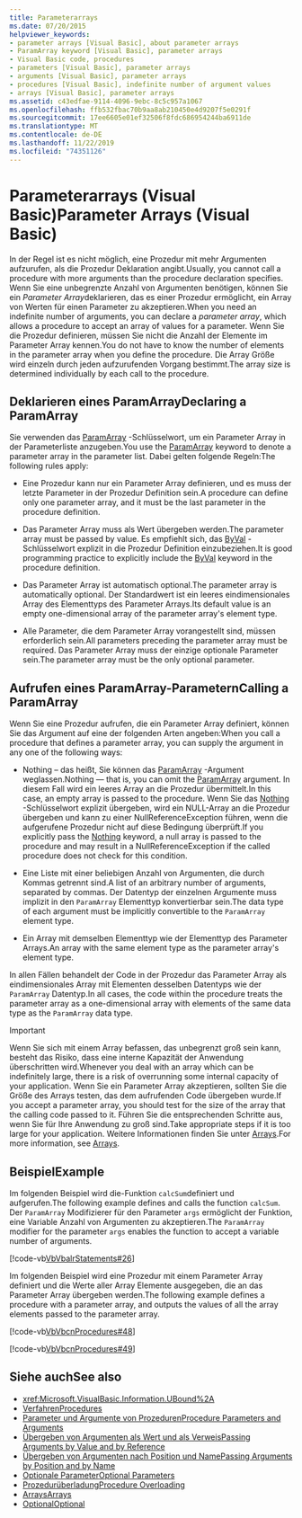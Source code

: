 ```yaml
---
title: Parameterarrays
ms.date: 07/20/2015
helpviewer_keywords:
- parameter arrays [Visual Basic], about parameter arrays
- ParamArray keyword [Visual Basic], parameter arrays
- Visual Basic code, procedures
- parameters [Visual Basic], parameter arrays
- arguments [Visual Basic], parameter arrays
- procedures [Visual Basic], indefinite number of argument values
- arrays [Visual Basic], parameter arrays
ms.assetid: c43edfae-9114-4096-9ebc-8c5c957a1067
ms.openlocfilehash: ffb532fbac70b9aa8ab210450e4d9207f5e0291f
ms.sourcegitcommit: 17ee6605e01ef32506f8fdc686954244ba6911de
ms.translationtype: MT
ms.contentlocale: de-DE
ms.lasthandoff: 11/22/2019
ms.locfileid: "74351126"
---
```

# <a name="parameter-arrays-visual-basic"></a><span data-ttu-id="8bf43-102">Parameterarrays (Visual Basic)</span><span class="sxs-lookup"><span data-stu-id="8bf43-102">Parameter Arrays (Visual Basic)</span></span>
<span data-ttu-id="8bf43-103">In der Regel ist es nicht möglich, eine Prozedur mit mehr Argumenten aufzurufen, als die Prozedur Deklaration angibt.</span><span class="sxs-lookup"><span data-stu-id="8bf43-103">Usually, you cannot call a procedure with more arguments than the procedure declaration specifies.</span></span> <span data-ttu-id="8bf43-104">Wenn Sie eine unbegrenzte Anzahl von Argumenten benötigen, können Sie ein *Parameter Array*deklarieren, das es einer Prozedur ermöglicht, ein Array von Werten für einen Parameter zu akzeptieren.</span><span class="sxs-lookup"><span data-stu-id="8bf43-104">When you need an indefinite number of arguments, you can declare a *parameter array*, which allows a procedure to accept an array of values for a parameter.</span></span> <span data-ttu-id="8bf43-105">Wenn Sie die Prozedur definieren, müssen Sie nicht die Anzahl der Elemente im Parameter Array kennen.</span><span class="sxs-lookup"><span data-stu-id="8bf43-105">You do not have to know the number of elements in the parameter array when you define the procedure.</span></span> <span data-ttu-id="8bf43-106">Die Array Größe wird einzeln durch jeden aufzurufenden Vorgang bestimmt.</span><span class="sxs-lookup"><span data-stu-id="8bf43-106">The array size is determined individually by each call to the procedure.</span></span>  
  
## <a name="declaring-a-paramarray"></a><span data-ttu-id="8bf43-107">Deklarieren eines ParamArray</span><span class="sxs-lookup"><span data-stu-id="8bf43-107">Declaring a ParamArray</span></span>  
 <span data-ttu-id="8bf43-108">Sie verwenden das [ParamArray](../../../../visual-basic/language-reference/modifiers/paramarray.md) -Schlüsselwort, um ein Parameter Array in der Parameterliste anzugeben.</span><span class="sxs-lookup"><span data-stu-id="8bf43-108">You use the [ParamArray](../../../../visual-basic/language-reference/modifiers/paramarray.md) keyword to denote a parameter array in the parameter list.</span></span> <span data-ttu-id="8bf43-109">Dabei gelten folgende Regeln:</span><span class="sxs-lookup"><span data-stu-id="8bf43-109">The following rules apply:</span></span>  
  
- <span data-ttu-id="8bf43-110">Eine Prozedur kann nur ein Parameter Array definieren, und es muss der letzte Parameter in der Prozedur Definition sein.</span><span class="sxs-lookup"><span data-stu-id="8bf43-110">A procedure can define only one parameter array, and it must be the last parameter in the procedure definition.</span></span>  
  
- <span data-ttu-id="8bf43-111">Das Parameter Array muss als Wert übergeben werden.</span><span class="sxs-lookup"><span data-stu-id="8bf43-111">The parameter array must be passed by value.</span></span> <span data-ttu-id="8bf43-112">Es empfiehlt sich, das [ByVal](../../../../visual-basic/language-reference/modifiers/byval.md) -Schlüsselwort explizit in die Prozedur Definition einzubeziehen.</span><span class="sxs-lookup"><span data-stu-id="8bf43-112">It is good programming practice to explicitly include the [ByVal](../../../../visual-basic/language-reference/modifiers/byval.md) keyword in the procedure definition.</span></span>  
  
- <span data-ttu-id="8bf43-113">Das Parameter Array ist automatisch optional.</span><span class="sxs-lookup"><span data-stu-id="8bf43-113">The parameter array is automatically optional.</span></span> <span data-ttu-id="8bf43-114">Der Standardwert ist ein leeres eindimensionales Array des Elementtyps des Parameter Arrays.</span><span class="sxs-lookup"><span data-stu-id="8bf43-114">Its default value is an empty one-dimensional array of the parameter array's element type.</span></span>  
  
- <span data-ttu-id="8bf43-115">Alle Parameter, die dem Parameter Array vorangestellt sind, müssen erforderlich sein.</span><span class="sxs-lookup"><span data-stu-id="8bf43-115">All parameters preceding the parameter array must be required.</span></span> <span data-ttu-id="8bf43-116">Das Parameter Array muss der einzige optionale Parameter sein.</span><span class="sxs-lookup"><span data-stu-id="8bf43-116">The parameter array must be the only optional parameter.</span></span>  
  
## <a name="calling-a-paramarray"></a><span data-ttu-id="8bf43-117">Aufrufen eines ParamArray-Parametern</span><span class="sxs-lookup"><span data-stu-id="8bf43-117">Calling a ParamArray</span></span>  
 <span data-ttu-id="8bf43-118">Wenn Sie eine Prozedur aufrufen, die ein Parameter Array definiert, können Sie das Argument auf eine der folgenden Arten angeben:</span><span class="sxs-lookup"><span data-stu-id="8bf43-118">When you call a procedure that defines a parameter array, you can supply the argument in any one of the following ways:</span></span>  
  
- <span data-ttu-id="8bf43-119">Nothing – das heißt, Sie können das [ParamArray](../../../../visual-basic/language-reference/modifiers/paramarray.md) -Argument weglassen.</span><span class="sxs-lookup"><span data-stu-id="8bf43-119">Nothing — that is, you can omit the [ParamArray](../../../../visual-basic/language-reference/modifiers/paramarray.md) argument.</span></span> <span data-ttu-id="8bf43-120">In diesem Fall wird ein leeres Array an die Prozedur übermittelt.</span><span class="sxs-lookup"><span data-stu-id="8bf43-120">In this case, an empty array is passed to the procedure.</span></span> <span data-ttu-id="8bf43-121">Wenn Sie das [Nothing](../../../../visual-basic/language-reference/nothing.md) -Schlüsselwort explizit übergeben, wird ein NULL-Array an die Prozedur übergeben und kann zu einer NullReferenceException führen, wenn die aufgerufene Prozedur nicht auf diese Bedingung überprüft.</span><span class="sxs-lookup"><span data-stu-id="8bf43-121">If you explicitly pass the [Nothing](../../../../visual-basic/language-reference/nothing.md) keyword, a null array is passed to the procedure and may result in a NullReferenceException if the called procedure does not check for this condition.</span></span>
  
- <span data-ttu-id="8bf43-122">Eine Liste mit einer beliebigen Anzahl von Argumenten, die durch Kommas getrennt sind.</span><span class="sxs-lookup"><span data-stu-id="8bf43-122">A list of an arbitrary number of arguments, separated by commas.</span></span> <span data-ttu-id="8bf43-123">Der Datentyp der einzelnen Argumente muss implizit in den `ParamArray` Elementtyp konvertierbar sein.</span><span class="sxs-lookup"><span data-stu-id="8bf43-123">The data type of each argument must be implicitly convertible to the `ParamArray` element type.</span></span>  
  
- <span data-ttu-id="8bf43-124">Ein Array mit demselben Elementtyp wie der Elementtyp des Parameter Arrays.</span><span class="sxs-lookup"><span data-stu-id="8bf43-124">An array with the same element type as the parameter array's element type.</span></span>  
  
 <span data-ttu-id="8bf43-125">In allen Fällen behandelt der Code in der Prozedur das Parameter Array als eindimensionales Array mit Elementen desselben Datentyps wie der `ParamArray` Datentyp.</span><span class="sxs-lookup"><span data-stu-id="8bf43-125">In all cases, the code within the procedure treats the parameter array as a one-dimensional array with elements of the same data type as the `ParamArray` data type.</span></span>  
  
> [!IMPORTANT]
> <span data-ttu-id="8bf43-126">Wenn Sie sich mit einem Array befassen, das unbegrenzt groß sein kann, besteht das Risiko, dass eine interne Kapazität der Anwendung überschritten wird.</span><span class="sxs-lookup"><span data-stu-id="8bf43-126">Whenever you deal with an array which can be indefinitely large, there is a risk of overrunning some internal capacity of your application.</span></span> <span data-ttu-id="8bf43-127">Wenn Sie ein Parameter Array akzeptieren, sollten Sie die Größe des Arrays testen, das dem aufrufenden Code übergeben wurde.</span><span class="sxs-lookup"><span data-stu-id="8bf43-127">If you accept a parameter array, you should test for the size of the array that the calling code passed to it.</span></span> <span data-ttu-id="8bf43-128">Führen Sie die entsprechenden Schritte aus, wenn Sie für Ihre Anwendung zu groß sind.</span><span class="sxs-lookup"><span data-stu-id="8bf43-128">Take appropriate steps if it is too large for your application.</span></span> <span data-ttu-id="8bf43-129">Weitere Informationen finden Sie unter [Arrays](../../../../visual-basic/programming-guide/language-features/arrays/index.md).</span><span class="sxs-lookup"><span data-stu-id="8bf43-129">For more information, see [Arrays](../../../../visual-basic/programming-guide/language-features/arrays/index.md).</span></span>  
  
## <a name="example"></a><span data-ttu-id="8bf43-130">Beispiel</span><span class="sxs-lookup"><span data-stu-id="8bf43-130">Example</span></span>  
 <span data-ttu-id="8bf43-131">Im folgenden Beispiel wird die-Funktion `calcSum`definiert und aufgerufen.</span><span class="sxs-lookup"><span data-stu-id="8bf43-131">The following example defines and calls the function `calcSum`.</span></span> <span data-ttu-id="8bf43-132">Der `ParamArray` Modifizierer für den Parameter `args` ermöglicht der Funktion, eine Variable Anzahl von Argumenten zu akzeptieren.</span><span class="sxs-lookup"><span data-stu-id="8bf43-132">The `ParamArray` modifier for the parameter `args` enables the function to accept a variable number of arguments.</span></span>  
  
 [!code-vb[VbVbalrStatements#26](~/samples/snippets/visualbasic/VS_Snippets_VBCSharp/VbVbalrStatements/VB/Class1.vb#26)]  
  
 <span data-ttu-id="8bf43-133">Im folgenden Beispiel wird eine Prozedur mit einem Parameter Array definiert und die Werte aller Array Elemente ausgegeben, die an das Parameter Array übergeben werden.</span><span class="sxs-lookup"><span data-stu-id="8bf43-133">The following example defines a procedure with a parameter array, and outputs the values of all the array elements passed to the parameter array.</span></span>  
  
 [!code-vb[VbVbcnProcedures#48](~/samples/snippets/visualbasic/VS_Snippets_VBCSharp/VbVbcnProcedures/VB/Class1.vb#48)]  
  
 [!code-vb[VbVbcnProcedures#49](~/samples/snippets/visualbasic/VS_Snippets_VBCSharp/VbVbcnProcedures/VB/Class1.vb#49)]  
  
## <a name="see-also"></a><span data-ttu-id="8bf43-134">Siehe auch</span><span class="sxs-lookup"><span data-stu-id="8bf43-134">See also</span></span>

- <xref:Microsoft.VisualBasic.Information.UBound%2A>
- [<span data-ttu-id="8bf43-135">Verfahren</span><span class="sxs-lookup"><span data-stu-id="8bf43-135">Procedures</span></span>](./index.md)
- [<span data-ttu-id="8bf43-136">Parameter und Argumente von Prozeduren</span><span class="sxs-lookup"><span data-stu-id="8bf43-136">Procedure Parameters and Arguments</span></span>](./procedure-parameters-and-arguments.md)
- [<span data-ttu-id="8bf43-137">Übergeben von Argumenten als Wert und als Verweis</span><span class="sxs-lookup"><span data-stu-id="8bf43-137">Passing Arguments by Value and by Reference</span></span>](./passing-arguments-by-value-and-by-reference.md)
- [<span data-ttu-id="8bf43-138">Übergeben von Argumenten nach Position und Name</span><span class="sxs-lookup"><span data-stu-id="8bf43-138">Passing Arguments by Position and by Name</span></span>](./passing-arguments-by-position-and-by-name.md)
- [<span data-ttu-id="8bf43-139">Optionale Parameter</span><span class="sxs-lookup"><span data-stu-id="8bf43-139">Optional Parameters</span></span>](./optional-parameters.md)
- [<span data-ttu-id="8bf43-140">Prozedurüberladung</span><span class="sxs-lookup"><span data-stu-id="8bf43-140">Procedure Overloading</span></span>](./procedure-overloading.md)
- [<span data-ttu-id="8bf43-141">Arrays</span><span class="sxs-lookup"><span data-stu-id="8bf43-141">Arrays</span></span>](../../../../visual-basic/programming-guide/language-features/arrays/index.md)
- [<span data-ttu-id="8bf43-142">Optional</span><span class="sxs-lookup"><span data-stu-id="8bf43-142">Optional</span></span>](../../../../visual-basic/language-reference/modifiers/optional.md)
